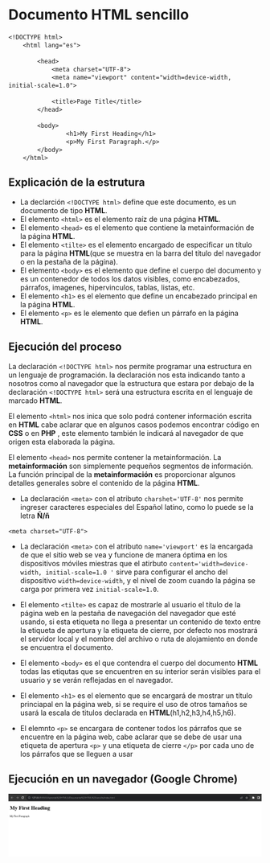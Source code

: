 # Documento HTML sencillo 
~~~
<!DOCTYPE html>
    <html lang="es">

        <head>
            <meta charset="UTF-8">
            <meta name="viewport" content="width=device-width, initial-scale=1.0">
        
            <title>Page Title</title>
        </head>

        <body>
                <h1>My First Heading</h1>
                <p>My First Paragraph.</p>
        </body>
    </html>
~~~
## Explicación de la estrutura
-   La  declarción `<!DOCTYPE html>` define que este documento, es un documento de tipo __HTML__.
-   El elemento `<html>` es el elemento raíz de una página __HTML__.
-   El elemento `<head>` es el elemento que contiene la metainformación de la página __HTML__.
-   El elemento `<tilte>` es el elemento encargado de especificar un título para la página __HTML__(que se muestra en la barra del título del navegador o en la pestaña de la página).
-   El elemento `<body>` es el elemento que define el cuerpo del documento y es un contenedor de todos los datos visibles, como encabezados, párrafos, imagenes, hipervinculos, tablas, listas, etc.
-   El elemento `<h1>` es el elemento que define un encabezado principal en la página __HTML__.
-   El elemento `<p>` es le elemento que defien un párrafo en la página __HTML__.

## Ejecución del proceso
La declaración `<!DOCTYPE html>` nos permite programar una estructura en un lenguaje de programación. la declaración nos esta indicando tanto a nosotros como al navegador que la estructura que estara por debajo de la declaración `<!DOCTYPE html>` será una estructura escrita en el lenguaje de marcado __HTML__.

El elemento `<html>` nos inica que solo podrá contener información escrita en __HTML__ cabe aclarar que en algunos casos podemos encontrar código en __CSS__ o en __PHP__ , este elemento también le indicará al navegador de que origen esta elaborada la página.

El elemento `<head>` nos permite contener la metainformación. La __metainformación__ son simplemente pequeños segmentos de información. La función principal de la __metainformación__   es proporcionar algunos detalles generales sobre el contenido de la página __HTML__.

-   La declaración `<meta>` con el atributo `charshet='UTF-8'` nos permite ingreser caracteres especiales del Español latino, como lo puede se la letra __Ñ/ñ__

~~~
<meta charset="UTF-8">
~~~

-   La declaración `<meta>` con el atributo `name='viewport'` es la encargada de que el sitio web se vea y funcione de manera óptima en los dispositivos móviles miestras que el atirbuto `content='width=device-width, initial-scale=1.0 '` sirve para configurar el ancho del dispositivo `width=device-width`, y el nivel de zoom cuando la página se carga por primera vez `initial-scale=1.0`.

-   El elemento `<tilte>` es capaz de mostrarle al usuario el título de la página web en la pestaña de navegación del navegador que esté usando, si esta etiqueta no llega a presentar un contenido de texto entre la etiqueta de apertura y la etiqueta de cierre, por defecto nos mostrará el servidor local y  el nombre del archivo o ruta de alojamiento en donde se encuentra el documento.

-   El elemento `<body>`  es el que contendra el cuerpo del documento __HTML__ todas las etiqutas que se encuentren en su interior serán visibles para el usuario y se verán reflejadas en el navegador.

-   El elemento `<h1>` es el elemento que se encargará de mostrar un título princiapal en la página web, si se require el uso de otros tamaños se usará la escala de titulos declarada en __HTML__(h1,h2,h3,h4,h5,h6).

- El elemnto `<p>` se encargara de contener todos los párrafos que se encuentre en la página web, cabe aclarar que se debe de usar una etiqueta de apertura `<p>` y  una etiqueta de cierre `</p>` por cada uno de los párrafos que se lleguen a usar

## Ejecución en un navegador (Google Chrome)
![Alt text](image.png)